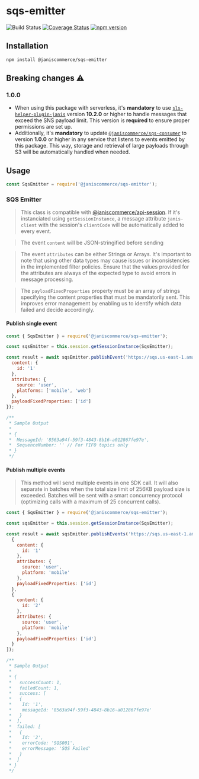 # sqs-emitter

![Build Status](https://github.com/janis-commerce/sqs-emitter/workflows/Build%20Status/badge.svg)
[![Coverage Status](https://coveralls.io/repos/github/janis-commerce/sqs-emitter/badge.svg?branch=master)](https://coveralls.io/github/janis-commerce/sqs-emitter?branch=master)
[![npm version](https://badge.fury.io/js/%40janiscommerce%2Fsqs-emitter.svg)](https://www.npmjs.com/package/@janiscommerce/sqs-emitter)

## Installation

```sh
npm install @janiscommerce/sqs-emitter
```

## Breaking changes ⚠️

### 1.0.0
- When using this package with serverless, it's **mandatory** to use [`sls-helper-plugin-janis`](https://www.npmjs.com/package/sls-helper-plugin-janis) version **10.2.0** or higher to handle messages that exceed the SNS payload limit. This version is **required** to ensure proper permissions are set up.
- Additionally, it's **mandatory** to update [`@janiscommerce/sqs-consumer`](https://www.npmjs.com/package/@janiscommerce/sqs-consumer) to version **1.0.0** or higher in any service that listens to events emitted by this package. This way, storage and retrieval of large payloads through S3 will be automatically handled when needed.

## Usage

```js
const SqsEmitter = require('@janiscommerce/sqs-emitter');
```

### SQS Emitter

> This class is compatible with [@janiscommerce/api-session](https://npmjs.com/@janiscommerce/api-session). If it's instanciated using `getSessionInstance`, a message attribute `janis-client` with the session's `clientCode` will be automatically added to every event.

> The event `content` will be JSON-stringified before sending

> The event `attributes` can be either Strings or Arrays.  It's important to note that using other data types may cause issues or inconsistencies in the implemented filter policies. Ensure that the values provided for the attributes are always of the expected type to avoid errors in message processing.

> The `payloadFixedProperties` property must be an array of strings specifying the content properties that must be mandatorily sent. This improves error management by enabling us to identify which data failed and decide accordingly.

#### Publish single event

```js
const { SqsEmitter } = require('@janiscommerce/sqs-emitter');

const sqsEmitter = this.session.getSessionInstance(SqsEmitter);

const result = await sqsEmitter.publishEvent('https://sqs.us-east-1.amazonaws.com/123456789012/MySQSName', {
  content: {
    id: '1'
  },
  attributes: {
    source: 'user',
    platforms: ['mobile', 'web']
  },
  payloadFixedProperties: ['id']
});

/**
 * Sample Output
 *
 * {
 *  MessageId: '8563a94f-59f3-4843-8b16-a012867fe97e',
 *  SequenceNumber: '' // For FIFO topics only
 * }
 */
```

#### Publish multiple events

> This method will send multiple events in one SDK call. It will also separate in batches when the total size limit of 256KB payload size is exceeded. Batches will be sent with a smart concurrency protocol (optimizing calls with a maximum of 25 concurrent calls).

```js
const { SqsEmitter } = require('@janiscommerce/sqs-emitter');

const sqsEmitter = this.session.getSessionInstance(SqsEmitter);

const result = await sqsEmitter.publishEvents('https://sqs.us-east-1.amazonaws.com/123456789012/MySQSName', [
  {
    content: {
      id: '1'
    },
    attributes: {
      source: 'user',
      platform: 'mobile'
    },
    payloadFixedProperties: ['id']
  },
  {
    content: {
      id: '2'
    },
    attributes: {
      source: 'user',
      platform: 'mobile'
    },
    payloadFixedProperties: ['id']
  }
]);

/**
 * Sample Output
 *
 * {
 *   successCount: 1,
 *   failedCount: 1,
 *   success: [
 *   {
 *    Id: '1',
 *    messageId: '8563a94f-59f3-4843-8b16-a012867fe97e'
 *   }
 *  ],
 *  failed: [
 *   {
 *    Id: '2',
 *    errorCode: 'SQS001',
 *    errorMessage: 'SQS Failed'
 *   }
 *  ]
 * }
 */
```
